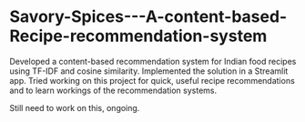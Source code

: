 # Savory-Spices---A-content-based-Recipe-recommendation-system

Developed a content-based recommendation system for Indian food recipes using TF-IDF and cosine similarity. Implemented the solution in a Streamlit app. Tried working on this project for quick, useful recipe recommendations and to learn workings of the recommendation systems.

Still need to work on this, ongoing.
